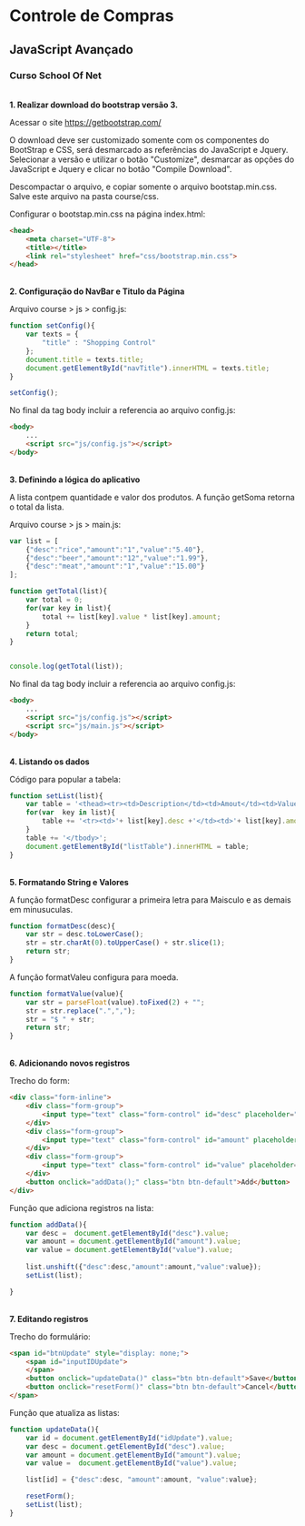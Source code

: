 <h1>Controle de Compras</h1>
<h2>JavaScript Avançado</h2>
<h3>Curso School Of Net</h3>

<br>
<b>1. Realizar download do bootstrap versão 3.</b>

Acessar o site https://getbootstrap.com/

O download deve ser customizado somente com os componentes do BootStrap e CSS, será desmarcado as referências do JavaScript e Jquery. Selecionar a versão e utilizar o botão "Customize", desmarcar as opções do JavaScript e Jquery e clicar no botão "Compile Download".

Descompactar o arquivo, e copiar somente o arquivo bootstap.min.css. Salve este arquivo na pasta course/css.

Configurar o bootstap.min.css na página index.html:
``` html
<head>
    <meta charset="UTF-8">
    <title></title>
    <link rel="stylesheet" href="css/bootstrap.min.css">
</head>

```

<br>
<b>2. Configuração do NavBar e Titulo da Página</b>

Arquivo course > js > config.js:

``` js
function setConfig(){    
    var texts = {
        "title" : "Shopping Control"
    };    
    document.title = texts.title;
    document.getElementById("navTitle").innerHTML = texts.title;
}

setConfig();
```

No final da tag body incluir a referencia ao arquivo config.js:
``` html
<body>
    ...
    <script src="js/config.js"></script>
</body>
```

<br>
<b>3. Definindo a lógica do aplicativo</b>

A lista contpem quantidade e valor dos produtos.
A função getSoma retorna o total da lista.

Arquivo course > js > main.js:
``` js
var list = [
    {"desc":"rice","amount":"1","value":"5.40"},
    {"desc":"beer","amount":"12","value":"1.99"},
    {"desc":"meat","amount":"1","value":"15.00"}
];

function getTotal(list){
    var total = 0;
    for(var key in list){
        total += list[key].value * list[key].amount;
    }
    return total;
}


console.log(getTotal(list));
```

No final da tag body incluir a referencia ao arquivo config.js:
``` html
<body>
    ...
    <script src="js/config.js"></script>
    <script src="js/main.js"></script>
</body>
```

<br>
<b>4. Listando os dados</b>

Código para popular a tabela:
``` js
function setList(list){    
    var table = '<thead><tr><td>Description</td><td>Amout</td><td>Value</td><td>Action</td></tr></thead><tbody>';
    for(var  key in list){
        table += '<tr><td>'+ list[key].desc +'</td><td>'+ list[key].amount +'</td><td>'+ list[key].value +'</td><td> Edit | Delete </td></tr>'
    }    
    table += '</tbody>';    
    document.getElementById("listTable").innerHTML = table;
}
```

<br>
<b>5. Formatando String e Valores</b>

A função formatDesc configurar a primeira letra para Maisculo e as demais em minusuculas.
``` js
function formatDesc(desc){
    var str = desc.toLowerCase();
    str = str.charAt(0).toUpperCase() + str.slice(1);    
    return str;
}
```

A função formatValeu configura para moeda.
``` js
function formatValue(value){
    var str = parseFloat(value).toFixed(2) + "";
    str = str.replace(".",",");
    str = "$ " + str;
    return str;
}
```

<br>
<b>6. Adicionando novos registros</b>

Trecho do form:
``` html
<div class="form-inline">
    <div class="form-group"> 
        <input type="text" class="form-control" id="desc" placeholder="Description"/>
    </div>
    <div class="form-group"> 
        <input type="text" class="form-control" id="amount" placeholder="Amount"/>
    </div>
    <div class="form-group"> 
        <input type="text" class="form-control" id="value" placeholder="Value"/>
    </div>
    <button onclick="addData();" class="btn btn-default">Add</button>
</div>
```

Função que adiciona registros na lista:
``` js
function addData(){
    var desc =  document.getElementById("desc").value;
    var amount = document.getElementById("amount").value;
    var value = document.getElementById("value").value;
    
    list.unshift({"desc":desc,"amount":amount,"value":value});
    setList(list);

}
```
<br>
<b> 7. Editando registros </b>

Trecho do formulário:
``` html
<span id="btnUpdate" style="display: none;">
    <span id="inputIDUpdate">              
    </span>
    <button onclick="updateData()" class="btn btn-default">Save</button>
    <button onclick="resetForm()" class="btn btn-default">Cancel</button>
</span>
```

Função que atualiza as listas:
``` js
function updateData(){
    var id = document.getElementById("idUpdate").value;
    var desc = document.getElementById("desc").value;
    var amount = document.getElementById("amount").value;
    var value =  document.getElementById("value").value;

    list[id] = {"desc":desc, "amount":amount, "value":value};

    resetForm();
    setList(list);
}
```